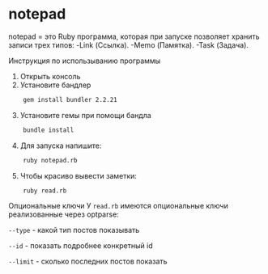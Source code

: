 # notepad
notepad = это Ruby программа, которая при запуске позволяет хранить записи трех типов: -Link (Ссылка). -Memo (Памятка). -Task (Задача).

Инструкция по использыванию программы

1. Открыть консоль
2. Установите бандлер

```html
    gem install bundler 2.2.21
```

3. Установите гемы при помощи бандла

```html
    bundle install
```

4. Для запуска напишите:

```html
    ruby notepad.rb
```

5. Чтобы красиво вывести заметки:

```html
    ruby read.rb
```

Опциональные ключи
У ```read.rb``` имеются опциональные ключи реализованные через optparse:

```--type``` - какой тип постов показывать

```--id``` - показать подробнее конкретный id

```--limit``` - сколько последних постов показать
